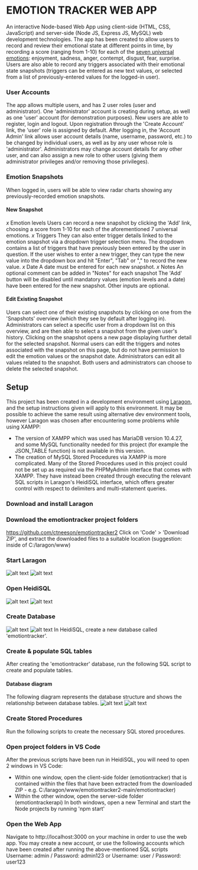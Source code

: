 # EMOTION TRACKER WEB APP
An interactive Node-based Web App using client-side (HTML, CSS, JavaScript) and server-side (Node JS, Express JS, MySQL) web development technologies.
The app has been created to allow users to record and review their emotional state at different points in time, by recording a score (ranging from 1-10) for each of the [seven universal emotions](https://www.paulekman.com/universal-emotions/): enjoyment, sadness, anger, contempt, disgust, fear, surprise.
Users are also able to record any triggers associated with their emotional state snapshots (triggers can be entered as new text values, or selected from a list of previously-entered values for the logged-in user).


### User Accounts
The app allows multiple users, and has 2 user roles (user and administrator). One 'administrator' account is creating during setup, as well as one 'user' account (for demonstration purposes).
New users are able to register, login and logout. Upon registration through the 'Create Account' link, the 'user' role is assigned by default. After logging in, the 'Account Admin' link allows user account details (name, username, password, etc.) to be changed by individual users, as well as by any user whose role is 'administrator'. Administrators may change account details for any other user, and can also assign a new role to other users (giving them administrator privileges and/or removing those privileges).


### Emotion Snapshots
When logged in, users will be able to view radar charts showing any previously-recorded emotion snapshots.

#### New Snapshot
_x_ Emotion levels
Users can record a new snapshot by clicking the 'Add' link, choosing a score from 1-10 for each of the aforementioned 7 universal emotions.
_x_ Triggers
They can also enter trigger details linked to the emotion snapshot via a dropdown trigger selection menu. The dropdown contains a list of triggers that have previously been entered by the user in question. If the user wishes to enter a new trigger, they can type the new value into the dropdown box and hit "Enter", "Tab" or "," to record the new value.
_x_ Date
A date must be entered for each new snapshot.
_x_ Notes
An optional comment can be added in "Notes" for each snapshot
The 'Add' button will be disabled until mandatory values (emotion levels and a date) have been entered for the new snapshot. Other inputs are optional.

#### Edit Existing Snapshot
Users can select one of their existing snapshots by clicking on one from the 'Snapshots' overview (which they see by default after logging in).
Administrators can select a specific user from a dropdown list on this overview, and are then able to select a snapshot from the given user's history.
Clicking on the snapshot opens a new page displaying further detail for the selected snapshot. Normal users can edit the triggers and notes associated with the snapshot on this page, but do not have permission to edit the emotion values or the snapshot date. Administrators can edit all values related to the snapshot. Both users and administrators can choose to delete the selected snapshot.



## Setup
This project has been created in a development environment using [Laragon](https://laragon.org), and the setup instructions given will apply to this environment.
It may be possible to achieve the same result using alternative dev environment tools, however Laragon was chosen after encountering some problems while using XAMPP:
- The version of XAMPP which was used has MariaDB version 10.4.27, and some MySQL functionality needed for this project (for example the JSON_TABLE function) is not available in this version.
- The creation of MySQL Stored Procedures via XAMPP is more complicated. Many of the Stored Procedures used in this project could not be set up as required via the PHPMyAdmin interface that comes with XAMPP. They have instead been created through executing the relevant SQL scripts in Laragon's HeidiSQL interface, which offers greater control with respect to delimiters and multi-statement queries.

### Download and install Laragon

### Download the emotiontracker project folders
https://github.com/ctneeson/emotiontracker2
Click on 'Code' > 'Download ZIP', and extract the downloaded files to a suitable location (suggestion: inside of C:/laragon/www)

### Start Laragon
![alt text](http://url/to/img.png)
![alt text](https://github.com/[username]/[reponame]/blob/[branch]/image.jpg?raw=true)

### Open HeidiSQL
![alt text](http://url/to/img.png)
![alt text](https://github.com/[username]/[reponame]/blob/[branch]/image.jpg?raw=true)

### Create Database
![alt text](http://url/to/img.png)
![alt text](https://github.com/[username]/[reponame]/blob/[branch]/image.jpg?raw=true)
In HeidiSQL, create a new database called 'emotiontracker'.

### Create & populate SQL tables
After creating the 'emotiontracker' database, run the following SQL script to create and populate tables.
#### Database diagram
The following diagram represents the database structure and shows the relationship between database tables.
![alt text](http://url/to/img.png)
![alt text](https://github.com/[username]/[reponame]/blob/[branch]/image.jpg?raw=true)

### Create Stored Procedures
Run the following scripts to create the necessary SQL stored procedures.

### Open project folders in VS Code
After the previous scripts have been run in HeidiSQL, you will need to open 2 windows in VS Code:
- Within one window, open the client-side folder (emotiontracker) that is contained within the files that have been extracted from the downloaded ZIP - e.g. C:/laragon/www/emotiontracker2-main/emotiontracker)
- Within the other window, open the server-side folder (emotiontrackerapi)
In both windows, open a new Terminal and start the Node projects by running 'npm start'

### Open the Web App
Navigate to http://localhost:3000 on your machine in order to use the web app.
You may create a new account, or use the following accounts which have been created after running the above-mentioned SQL scripts
Username: admin / Password: admin123
or
Username: user / Password: user123

